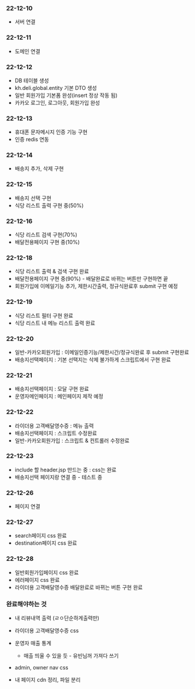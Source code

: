 ### 22-12-10
- 서버 연결
### 22-12-11
- 도메인 연결
### 22-12-12
- DB 테이블 생성
- kh.deli.global.entity 기본 DTO 생성
- 일반 회원가입 기본폼 완성(insert 정상 작동 됨)
- 카카오 로그인, 로그아웃, 회원가입 완성
### 22-12-13
- 휴대폰 문자메시지 인증 기능 구현
- 인증 redis 연동
### 22-12-14
- 배송지 추가, 삭제 구현
### 22-12-15
- 배송지 선택 구현
- 식당 리스트 출력 구현 중(50%)
### 22-12-16
- 식당 리스트 검색 구현(70%)
- 배달전용페이지 구현 중(10%)
### 22-12-18
- 식당 리스트 출력 & 검색 구현 완료
- 배달전용페이지 구현 중(90%) - 배달완료로 바뀌는 버튼만 구현하면 끝
- 회원가입에 이메일기능 추가, 제한시간출력, 정규식완료후 submit 구현 예정
### 22-12-19
- 식당 리스트 필터 구현 완료
- 식당 리스트 내 메뉴 리스트 출력 완료
### 22-12-20
- 일반-카카오회원가입 : 이메일인증기능/제한시간/정규식완료 후 submit 구현완료
- 배송지선택페이지 : 기본 선택지는 삭제 불가하게 스크립트에서 구현 완료
### 22-12-21
- 배송지선택페이지 : 모달 구현 완료
- 운영자메인페이지 : 메인페이지 제작 예정
### 22-12-22
- 라이더용 고객배달영수증 : 메뉴 출력
- 배송지선택페이지 : 스크립트 수정완료
- 일반-카카오회원가입 : 스크립트 & 컨트롤러 수정완료
### 22-12-23
- include 할 header.jsp 만드는 중 : css는 완료
- 배송지선택 페이지랑 연결 중 - 테스트 중
### 22-12-26
- 페이지 연결
### 22-12-27
- search페이지 css 완료
- destination페이지 css 완료
### 22-12-28
- 일반회원가입페이지 css 완료
- 에러페이지 css 완료
- 라이더용 고객배달영수증 배달완료로 바뀌는 버튼 구현 완료

### 완료해야하는 것
- 내 리뷰내역 출력 (ㄹㅇ단순하게출력만)
 
- 라이더용 고객배달영수증 css

- 운영자 매출 통계
  - 매출 띄울 수 있을 듯 - 유빈님꺼 가져다 쓰기
  
- admin, owner nav css

- 내 페이지 cdn 정리, 파일 분리